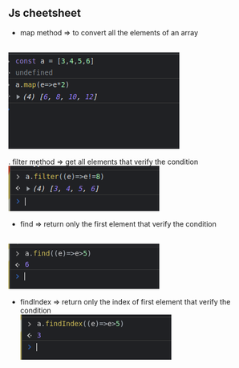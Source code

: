 ## Js cheetsheet

* map method => to convert all the elements of an array
<br/>
<img src="/Screenshot%20from%202022-10-10%2017-31-16.png"/>
 
 . filter method => get all elements that verify the condition
 <br/>
 <img src="/Screenshot%20from%202022-10-10%2017-36-38.png"/>
 
 * find => return only the first element that verify the condition
  <br/>
  <img src="/Screenshot%20from%202022-10-10%2017-39-54.png"/>
 
 * findIndex => return only the index of first element that verify the condition
   <br/>
   <img src="/Screenshot%20from%202022-10-10%2017-44-05.png"/>






